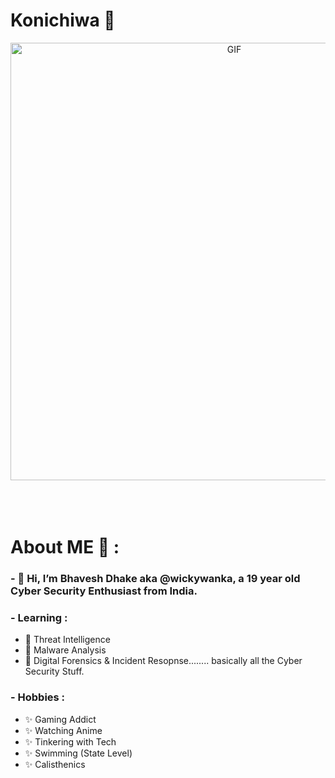 # Konichiwa 👋

<div align="center">
<img hight="300" width="700" alt="GIF" align="center" src="https://github.com/Xx-Ashutosh-xX/Xx-Ashutosh-xX/blob/master/assets/208593.gif">
</div>

</br>
</br>
</br>


# About ME 💬 :

### - 👋 Hi, I’m Bhavesh Dhake aka @wickywanka, a 19 year old Cyber Security Enthusiast from India.

### - Learning :

- 👀 Threat Intelligence
- 👀 Malware Analysis
- 👀 Digital Forensics & Incident Resopnse........ basically all the Cyber Security Stuff.

### - Hobbies : 

- ✨ Gaming Addict
- ✨ Watching Anime
- ✨ Tinkering with Tech
- ✨ Swimming (State Level)
- ✨ Calisthenics

</br>
</br>
</br>


<!---
johnwick206/johnwick206 is a ✨ special ✨ repository because its `README.md` (this file) appears on your GitHub profile.
You can click the Preview link to take a look at your changes.
--->
